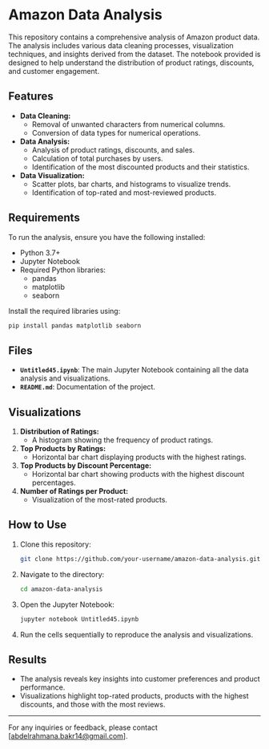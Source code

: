 # Amazon Data Analysis

This repository contains a comprehensive analysis of Amazon product data. The analysis includes various data cleaning processes, visualization techniques, and insights derived from the dataset. The notebook provided is designed to help understand the distribution of product ratings, discounts, and customer engagement.

## Features

- **Data Cleaning:**
  - Removal of unwanted characters from numerical columns.
  - Conversion of data types for numerical operations.
- **Data Analysis:**
  - Analysis of product ratings, discounts, and sales.
  - Calculation of total purchases by users.
  - Identification of the most discounted products and their statistics.
- **Data Visualization:**
  - Scatter plots, bar charts, and histograms to visualize trends.
  - Identification of top-rated and most-reviewed products.

## Requirements

To run the analysis, ensure you have the following installed:

- Python 3.7+
- Jupyter Notebook
- Required Python libraries:
  - pandas
  - matplotlib
  - seaborn

Install the required libraries using:
```bash
pip install pandas matplotlib seaborn
```

## Files

- **`Untitled45.ipynb`**: The main Jupyter Notebook containing all the data analysis and visualizations.
- **`README.md`**: Documentation of the project.

## Visualizations

1. **Distribution of Ratings:**
   - A histogram showing the frequency of product ratings.
2. **Top Products by Ratings:**
   - Horizontal bar chart displaying products with the highest ratings.
3. **Top Products by Discount Percentage:**
   - Horizontal bar chart showing products with the highest discount percentages.
4. **Number of Ratings per Product:**
   - Visualization of the most-rated products.

## How to Use

1. Clone this repository:
   ```bash
   git clone https://github.com/your-username/amazon-data-analysis.git
   ```
2. Navigate to the directory:
   ```bash
   cd amazon-data-analysis
   ```
3. Open the Jupyter Notebook:
   ```bash
   jupyter notebook Untitled45.ipynb
   ```
4. Run the cells sequentially to reproduce the analysis and visualizations.

## Results

- The analysis reveals key insights into customer preferences and product performance.
- Visualizations highlight top-rated products, products with the highest discounts, and those with the most reviews.


---

For any inquiries or feedback, please contact [abdelrahmana.bakr14@gmail.com].
